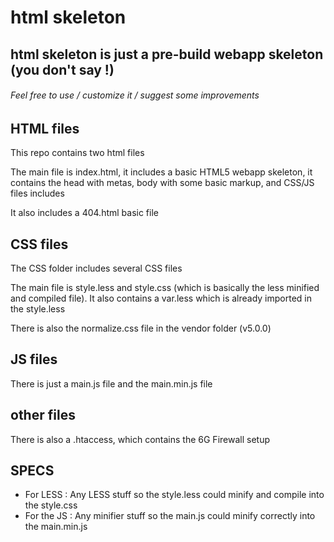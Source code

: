 # html skeleton
## html skeleton is just a pre-build webapp skeleton (you don't say !)
###### Feel free to use / customize it / suggest some improvements

## HTML files

This repo contains two html files

The main file is index.html, it includes a basic HTML5 webapp skeleton, it contains the head with metas, body with some basic markup, and CSS/JS files includes

It also includes a 404.html basic file

## CSS files

The CSS folder includes several CSS files

The main file is style.less and style.css (which is basically the less minified and compiled file). It also contains a var.less which is already imported in the style.less

There is also the normalize.css file in the vendor folder (v5.0.0)

## JS files

There is just a main.js file and the main.min.js file

## other files

There is also a .htaccess, which contains the 6G Firewall setup

## SPECS

- For LESS : Any LESS stuff so the style.less could minify and compile into the style.css
- For the JS : Any minifier stuff so the main.js could minify correctly into the main.min.js
